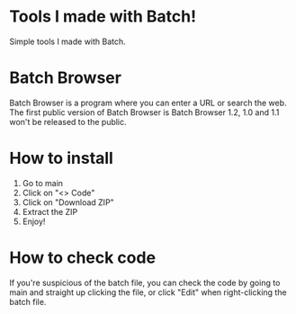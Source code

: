 # Tools I made with Batch!
Simple tools I made with Batch.
# Batch Browser
Batch Browser is a program where you can enter a URL or search the web. The first public version of Batch Browser is Batch Browser 1.2, 1.0 and 1.1 won't be released to the public.
# How to install
1. Go to main
2. Click on "<> Code"
3. Click on "Download ZIP"
4. Extract the ZIP
5. Enjoy!
# How to check code
If you're suspicious of the batch file, you can check the code by going to main and straight up clicking the file, or click "Edit" when right-clicking the batch file.
